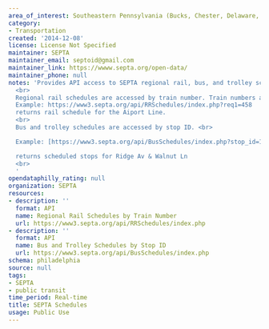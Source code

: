 ```yaml
---
area_of_interest: Southeastern Pennsylvania (Bucks, Chester, Delaware, Montgomery, Philadelphia counties)
category:
- Transportation
created: '2014-12-08'
license: License Not Specified
maintainer: SEPTA
maintainer_email: septoid@gmail.com
maintainer_link: https://wwww.septa.org/open-data/
maintainer_phone: null
notes: 'Provides API access to SEPTA regional rail, bus, and trolley schedules. 
  <br>
  Regional rail schedules are accessed by train number. Train numbers are in the GTFS files or the route stop API. <br>
  Example: https://www3.septa.org/api/RRSchedules/index.php?req1=458
  returns rail schedule for the Aiport Line.
  <br>
  Bus and trolley schedules are accessed by stop ID. <br>

  Example: [https://www3.septa.org/api/BusSchedules/index.php?stop_id=12345](https://www3.septa.org/api/BusSchedules/index.php?stop_id=12345) 

  returns scheduled stops for Ridge Av & Walnut Ln
  <br>
  '
opendataphilly_rating: null
organization: SEPTA
resources:
- description: ''
  format: API
  name: Regional Rail Schedules by Train Number
  url: https://www3.septa.org/api/RRSchedules/index.php
- description: ''
  format: API
  name: Bus and Trolley Schedules by Stop ID
  url: https://www3.septa.org/api/BusSchedules/index.php
schema: philadelphia
source: null
tags: 
- SEPTA
- public transit
time_period: Real-time
title: SEPTA Schedules
usage: Public Use
---
```


